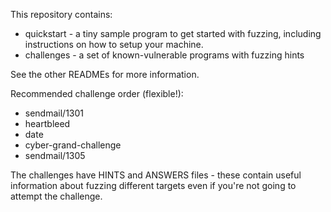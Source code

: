 This repository contains:
- quickstart - a tiny sample program to get started with fuzzing, including instructions on how to setup your machine.
- challenges - a set of known-vulnerable programs with fuzzing hints

See the other READMEs for more information.

Recommended challenge order (flexible!):
- sendmail/1301
- heartbleed
- date
- cyber-grand-challenge
- sendmail/1305

The challenges have HINTS and ANSWERS files - these contain useful information about fuzzing different targets even if you're not going to attempt the challenge.
